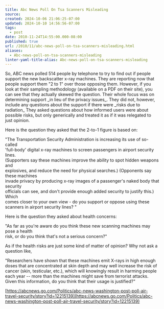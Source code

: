 ```yaml
---
title: Abc News Poll On Tsa Scanners Misleading
source: 
created: 2024-10-06 21:06:25-07:00
updated: 2024-10-10 14:56:56-07:00
tags:
  - post
date: 2010-11-24T14:55:00.000-08:00
published: true
url: /2010/11/abc-news-poll-on-tsa-scanners-misleading.html
aliases:
  - Abc-news-poll-on-tsa-scanners-misleading
linter-yaml-title-alias: Abc-news-poll-on-tsa-scanners-misleading
---
```



So, ABC news polled 514 people by telephone to try to find out if people support the new backscatter x-ray machines. They are reporting now that people support them "2 to 1" over those opposing them. However, if you look at their sampling methodology (available on a PDF on their site), you can see that they actually skewed the question. Their whole focus was on determining support \_in lieu of the privacy issues\_. They did not, however, include any questions about the support if there were \_risks due to radiation\_ They asked questions about how informed users were about possible risks, but only generically and treated it as if it was relegated to just opinion.  
  
Here is the question they asked that the 2-to-1 figure is based on:  
  
"The Transportation Security Administration is increasing its use of so-called  
'full-body' digital x-ray machines to screen passengers in airport security lines.  
(Supporters say these machines improve the ability to spot hidden weapons and  
explosives, and reduce the need for physical searches.) (Opponents say these machines  
invade privacy by producing x-ray images of a passenger's naked body that security  
officials can see, and don't provide enough added security to justify this.) Which  
comes closer to your own view - do you support or oppose using these scanners in airport security lines? "  
  
Here is the question they asked about health concerns:  
  
"As far as you're aware do you think these new scanning machines may pose a health  
risk, or do you think that's not a serious concern?"  
  
As if the health risks are just some kind of matter of opinion? Why not ask a question like,  
  
"Researchers have shown that these machines emit X-rays in high enough doses that are concentrated at skin depth and may well increase the risk of cancer (skin, testicular, etc.), which will knowingly result in harming people each year -- more than the machines might save from terrorist attacks. Given this information, do you think that their usage is justified?"  
  
[https://abcnews.go.com/Politics/abc-news-washington-post-poll-air-travel-security/story?id=12215139](https://abcnews.go.com/Politics/abc-news-washington-post-poll-air-travel-security/story?id=12215139)